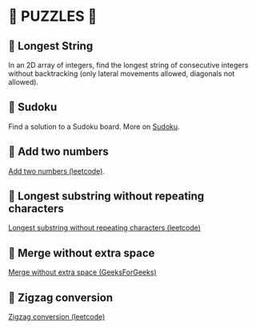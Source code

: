 # :game_die: PUZZLES :game_die:

## :dart: Longest String

In an 2D array of integers, find the longest string of consecutive integers without backtracking
(only lateral movements allowed, diagonals not allowed).

## :dart: Sudoku

Find a solution to a Sudoku board. More on [Sudoku](https://www.sudoku-solutions.com).

## :dart: Add two numbers

[Add two numbers (leetcode)](https://leetcode.com/problems/add-two-numbers/).


## :dart: Longest substring without repeating characters

[Longest substring without repeating characters (leetcode)](https://leetcode.com/problems/longest-substring-without-repeating-characters/)


## :dart: Merge without extra space

[Merge without extra space (GeeksForGeeks)](https://practice.geeksforgeeks.org/problems/merge-two-sorted-arrays-1587115620/1)

## :dart: Zigzag conversion

[Zigzag conversion (leetcode)](https://leetcode.com/problems/zigzag-conversion/)
